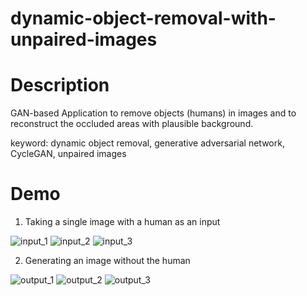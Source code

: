 # dynamic-object-removal-with-unpaired-images

# Description

GAN-based Application to remove objects (humans) in images and to reconstruct the occluded areas with plausible background.

keyword: dynamic object removal, generative adversarial network, CycleGAN, unpaired images

# Demo

1. Taking a single image with a human as an input

![input_1](https://github.com/hiroyasuakada/dynamic-object-removal-with-unpaired-images/blob/master/demo/input_1.jpg)
![input_2](https://github.com/hiroyasuakada/dynamic-object-removal-with-unpaired-images/blob/master/demo/input_2.jpg)
![input_3](https://github.com/hiroyasuakada/dynamic-object-removal-with-unpaired-images/blob/master/demo/input_3.jpg)

2. Generating an image without the human

![output_1](https://github.com/hiroyasuakada/dynamic-object-removal-with-unpaired-images/blob/master/demo/output_1.jpg)
![output_2](https://github.com/hiroyasuakada/dynamic-object-removal-with-unpaired-images/blob/master/demo/output_2.jpg)
![output_3](https://github.com/hiroyasuakada/dynamic-object-removal-with-unpaired-images/blob/master/demo/output_3.jpg)
